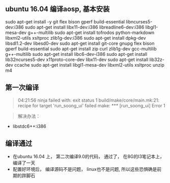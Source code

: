 ## ubuntu 16.04 编译aosp, 基本安装

sudo apt-get install -y git flex bison gperf build-essential libncurses5-dev:i386
sudo apt-get install libx11-dev:i386 libreadline6-dev:i386 libgl1-mesa-dev g++-multilib
sudo apt-get install tofrodos python-markdown libxml2-utils xsltproc zlib1g-dev:i386
sudo apt-get install dpkg-dev libsdl1.2-dev libesd0-dev
sudo apt-get install git-core gnupg flex bison gperf build-essential
sudo apt-get install zip curl zlib1g-dev gcc-multilib g++-multilib
sudo apt-get install libc6-dev-i386
sudo apt-get install lib32ncurses5-dev x11proto-core-dev libx11-dev
sudo apt-get install lib32z-dev ccache
sudo apt-get install libgl1-mesa-dev libxml2-utils xsltproc unzip m4


## 第一次编译
> 04:21:56 ninja failed with: exit status 1
build/make/core/main.mk:21: recipe for target 'run_soong_ui' failed
make: *** [run_soong_ui] Error 1

> 解决办法：
- libstdc6++:i386


## 编译通过
- 在ubuntu 16.04 上， 第二次编译9.0的代码， 通过了， 在8G的I3笔记本上， 编译了一天
- 配置好环境后， 编译源码不是问题， linux也不是问题, 所以这些恐惧确是前期的跘脚石

